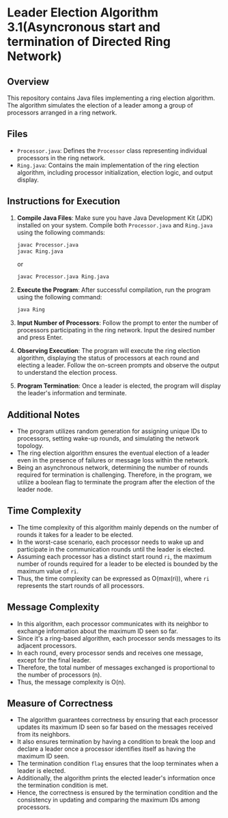 # Leader Election Algorithm 3.1(Asyncronous start and termination of Directed Ring Network)

## Overview

This repository contains Java files implementing a ring election algorithm. The algorithm simulates the election of a leader among a group of processors arranged in a ring network.

## Files

- `Processor.java`: Defines the `Processor` class representing individual processors in the ring network.
- `Ring.java`: Contains the main implementation of the ring election algorithm, including processor initialization, election logic, and output display.
  
## Instructions for Execution

1. **Compile Java Files**: Make sure you have Java Development Kit (JDK) installed on your system. Compile both `Processor.java` and `Ring.java` using the following commands:

    ```bash
    javac Processor.java
    javac Ring.java
    ```
    or
   ```bash
   javac Processor.java Ring.java
   ```

3. **Execute the Program**: After successful compilation, run the program using the following command:

    ```bash
    java Ring
    ```

4. **Input Number of Processors**: Follow the prompt to enter the number of processors participating in the ring network. Input the desired number and press Enter.

5. **Observing Execution**: The program will execute the ring election algorithm, displaying the status of processors at each round and electing a leader. Follow the on-screen prompts and observe the output to understand the election process.

6. **Program Termination**: Once a leader is elected, the program will display the leader's information and terminate.

## Additional Notes

- The program utilizes random generation for assigning unique IDs to processors, setting wake-up rounds, and simulating the network topology.
- The ring election algorithm ensures the eventual election of a leader even in the presence of failures or message loss within the network.
- Being an asynchronous network, determining the number of rounds required for termination is challenging. Therefore, in the program, we utilize a boolean flag to terminate the program after the election of the leader node.

## Time Complexity
- The time complexity of this algorithm mainly depends on the number of rounds it takes for a leader to be elected.
- In the worst-case scenario, each processor needs to wake up and participate in the communication rounds until the leader is elected.
- Assuming each processor has a distinct start round `ri`, the maximum number of rounds required for a leader to be elected is bounded by the maximum value of `ri`.
- Thus, the time complexity can be expressed as O(max(ri)), where `ri` represents the start rounds of all processors.

## Message Complexity
- In this algorithm, each processor communicates with its neighbor to exchange information about the maximum ID seen so far.
- Since it's a ring-based algorithm, each processor sends messages to its adjacent processors.
- In each round, every processor sends and receives one message, except for the final leader.
- Therefore, the total number of messages exchanged is proportional to the number of processors (n).
- Thus, the message complexity is O(n).

## Measure of Correctness
- The algorithm guarantees correctness by ensuring that each processor updates its maximum ID seen so far based on the messages received from its neighbors.
- It also ensures termination by having a condition to break the loop and declare a leader once a processor identifies itself as having the maximum ID seen.
- The termination condition `flag` ensures that the loop terminates when a leader is elected.
- Additionally, the algorithm prints the elected leader's information once the termination condition is met.
- Hence, the correctness is ensured by the termination condition and the consistency in updating and comparing the maximum IDs among processors.
